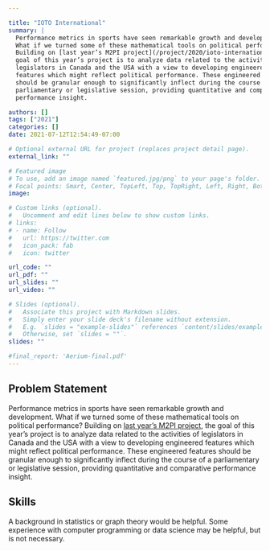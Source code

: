 ```yaml
---

title: "IOTO International"
summary: |
  Performance metrics in sports have seen remarkable growth and development.
  What if we turned some of these mathematical tools on political performance?
  Building on [last year’s M2PI project](/project/2020/ioto-international/), the
  goal of this year’s project is to analyze data related to the activities of
  legislators in Canada and the USA with a view to developing engineered
  features which might reflect political performance. These engineered features
  should be granular enough to significantly inflect during the course of a
  parliamentary or legislative session, providing quantitative and comparative
  performance insight.

authors: []
tags: ["2021"]
categories: []
date: 2021-07-12T12:54:49-07:00

# Optional external URL for project (replaces project detail page).
external_link: ""

# Featured image
# To use, add an image named `featured.jpg/png` to your page's folder.
# Focal points: Smart, Center, TopLeft, Top, TopRight, Left, Right, BottomLeft, Bottom, BottomRight.
image:

# Custom links (optional).
#   Uncomment and edit lines below to show custom links.
# links:
# - name: Follow
#   url: https://twitter.com
#   icon_pack: fab
#   icon: twitter

url_code: ""
url_pdf: ""
url_slides: ""
url_video: ""

# Slides (optional).
#   Associate this project with Markdown slides.
#   Simply enter your slide deck's filename without extension.
#   E.g. `slides = "example-slides"` references `content/slides/example-slides.md`.
#   Otherwise, set `slides = ""`.
slides: ""

#final_report: 'Aerium-final.pdf'
---
```


## Problem Statement

Performance metrics in sports have seen remarkable growth and development.
What if we turned some of these mathematical tools on political performance?
Building on [last year’s M2PI project](/project/2020/ioto-international/), the
goal of this year’s project is to analyze data related to the activities of
legislators in Canada and the USA with a view to developing engineered
features which might reflect political performance. These engineered features
should be granular enough to significantly inflect during the course of a
parliamentary or legislative session, providing quantitative and comparative
performance insight. 

## Skills
A background in statistics or graph theory would be helpful. Some experience
with computer programming or data science may be helpful, but is not necessary.
